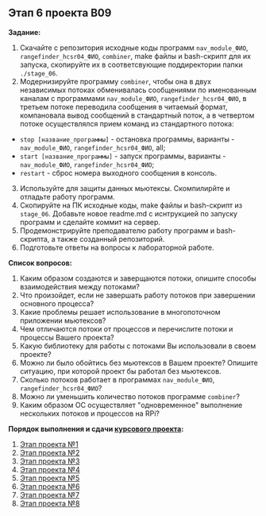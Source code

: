 ## Этап 6 проекта В09

__Задание:__  
1. Скачайте с репозитория исходные коды программ `nav_module_ФИО`, `rangefinder_hcsr04_ФИО`, `combiner`, make файлы и bash-скрипт для их запуска, скопируйте их в соответсвующие поддиректории папки `./stage_06`.
2. Модернизируйте программу `combiner`, чтобы она в двух независимых потоках обменивалась сообщениями по именованным каналам с программами `nav_module_ФИО`, `rangefinder_hcsr04_ФИО`, в третьем потоке переводила сообщения в читаемый формат, компановала вывод сообщений в стандартный поток, а в четвертом потоке осуществлялся прием команд из стандартного потока:
* `stop [название_программы]` - остановка программы, варианты - `nav_module_ФИО`, `rangefinder_hcsr04_ФИО`, all;
* `start [название_программы]` - запуск программы, варианты - `nav_module_ФИО`, `rangefinder_hcsr04_ФИО`;
* `restart` - сброс номера выходного сообщения в консоль.
3. Используйте для защиты данных мьютексы. Скомпилирйте и отладьте работу программ.
4. Скопируйте на ПК исходные коды, make файлы и bash-скрипт из `stage_06`. Добавьте новое readme.md с иснтрукцией по запуску программ и сделайте коммит на сервер.
5. Продемонстрируйте преподавателю работу программ и bash-скрипта, а также созданный репозиторий. 
6. Подготовьте ответы на вопросы к лабораторной работе.

__Список вопросов:__  
1. Каким образом создаются и заверщаются потоки, опишите способы взаимодействия между потоками?
2. Что произойдет, если не завершать работу потоков при завершении основного процесса?
3. Какие проблемы решает использование в многопоточном приложении мьютексов?
4. Чем отличаются потоки от процессов и перечислите потоки и процессы Вашего проекта?
5. Какую библиотеку для работы с потоками Вы использовали в своем проекте?
6. Можно ли было обойтись без мьютексов в Вашем проекте? Опишите ситуацию, при которой проект бы работал без мьютексов.
7. Сколько потоков работает в программах `nav_module_ФИО`, `rangefinder_hcsr04_ФИО`?
8. Можно ли уменьшить количество потоков программе `combiner`?
9. Каким образом ОС осуществляет "одновременное" выполнение нескольких потоков и процессов на RPi?

__Порядок выполнения и сдачи [курсового проекта](var_09_task.md):__
1. [Этап проекта №1](var_09_stage_01.md)
2. [Этап проекта №2](var_09_stage_02.md)
3. [Этап проекта №3](var_09_stage_03.md)
4. [Этап проекта №4](var_09_stage_04.md)
5. [Этап проекта №5](var_09_stage_05.md)
6. [Этап проекта №6](var_09_stage_06.md)
7. [Этап проекта №7](var_09_stage_07.md)
8. [Этап проекта №8](var_09_stage_08.md)
